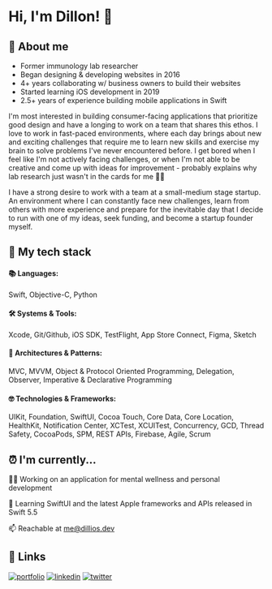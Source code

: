 # Hi, I'm Dillon! 🤙
## 🚀 About me
- Former immunology lab researcher
- Began designing & developing websites in 2016
- 4+ years collaborating w/ business owners to build their websites
- Started learning iOS development in 2019
- 2.5+ years of experience building mobile applications in Swift

I'm most interested in building consumer-facing applications that prioritize good design and have a longing to work on a team that shares this ethos. I love to work in fast-paced environments, where each day brings about new and exciting challenges that require me to learn new skills and exercise my brain to solve problems I've never encountered before. I get bored when I feel like I'm not actively facing challenges, or when I'm not able to be creative and come up with ideas for improvement - probably explains why lab research just wasn't in the cards for me 🤷‍♂️

I have a strong desire to work with a team at a small-medium stage startup. An environment where I can constantly face new challenges, learn from others with more experience and prepare for the inevitable day that I decide to run with one of my ideas, seek funding, and become a startup founder myself.


## 📱 My tech stack
#### 📚 Languages:
Swift, Objective-C, Python

#### 🛠 Systems & Tools:
Xcode, Git/Github, iOS SDK, TestFlight, App Store Connect, Figma, Sketch

#### 🎨 Architectures & Patterns:
MVC, MVVM, Object & Protocol Oriented Programming, Delegation, Observer, Imperative & Declarative Programming

#### 🤓 Technologies & Frameworks: 
UIKit, Foundation, SwiftUI, Cocoa Touch, Core Data, Core Location, HealthKit, Notification Center, 
XCTest, XCUITest, Concurrency, GCD, Thread Safety, CocoaPods, SPM, REST APIs, Firebase, Agile, Scrum


## ⏰ I'm currently...
👨‍💻 Working on an application for mental wellness and personal development

🧠 Learning SwiftUI and the latest Apple frameworks and APIs released in Swift 5.5

📫 Reachable at me@dillios.dev

## 🔗 Links
[![portfolio](https://img.shields.io/badge/my_portfolio-000?style=for-the-badge&logo=ko-fi&logoColor=white)](https://dillios.dev/)
[![linkedin](https://img.shields.io/badge/linkedin-0A66C2?style=for-the-badge&logo=linkedin&logoColor=white)](https://www.linkedin.com/in/ios-dillon)
[![twitter](https://img.shields.io/badge/twitter-1DA1F2?style=for-the-badge&logo=twitter&logoColor=white)](https://twitter.com/dill_ios)
